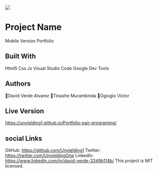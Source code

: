 
![](https://img.shields.io/badge/Microverse-blueviolet)

# Project Name

Mobile Version Portfolio 


## Built With

Html5
Css
Js
Visual Studio Code
Google Dev Tools


## Authors

👤David Verde Alvarez
👤Tinashe Murambinda
👤Ogiogio Victor

## Live Version
https://unyielding1.github.io/Portfolio-pair-programing/

## social Links

GitHub: https://github.com/Unyielding1
Twitter: https://twitter.com/UnyieldingOne
LinkedIn: https://www.linkedin.com/in/david-verde-3349b114b/
This project is MIT licensed.
